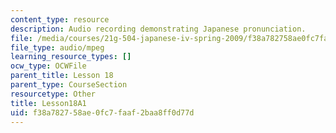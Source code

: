 ```yaml
---
content_type: resource
description: Audio recording demonstrating Japanese pronunciation.
file: /media/courses/21g-504-japanese-iv-spring-2009/f38a782758ae0fc7faaf2baa8ff0d77d_Lesson18A1.mp3
file_type: audio/mpeg
learning_resource_types: []
ocw_type: OCWFile
parent_title: Lesson 18
parent_type: CourseSection
resourcetype: Other
title: Lesson18A1
uid: f38a7827-58ae-0fc7-faaf-2baa8ff0d77d
---
```

